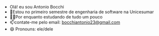 - Olá! eu sou Antonio Bocchi
- 📜Estou no primeiro semestre de engenharia de software na Unicesumar
- 👨‍🔬Por enquanto estudando de tudo um pouco
- 📫contate-me pelo email: bocchiantonio23@gmail.com
- 😄 Pronouns: ele/dele


  
